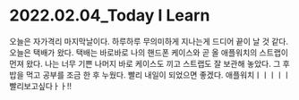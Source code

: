 # 2022.02.04_Today I Learn

오늘은 자가격리 마지막날이다. 하루하루 무의미하게 지나는게 드디어 끝이 날 것 같다. 오늘은 택배가 왔다. 택배는 바로바로 나의 핸드폰 케이스와 곧 올 애플워치의 스트랩이 먼져 왔다. 나는 너무 기쁜 나머지 바로 케이스도 끼고 스트랩도 잘 보관해 놓았다. 그 후 밥을 먹고 공부를 조금 한 후 누웠다. 빨리 내일이 되었으면 좋겠다. 애플워치ㅣㅣㅣㅣㅣ 빨리보고싶다ㅏㅏ!!